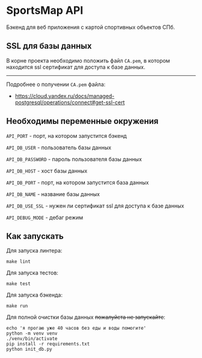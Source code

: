 # SportsMap API

Бэкенд для веб приложения с картой спортивных объектов СПб.

## SSL для базы данных

В корне проекта необходимо положить файл `CA.pem`, в котором
находится ssl сертификат для доступа к базе данных.

---
Подробнее о получении `CA.pem` файла:
- https://cloud.yandex.ru/docs/managed-postgresql/operations/connect#get-ssl-cert

## Необходимы переменные окружения
`API_PORT` - порт, на котором запустится бэкенд

`API_DB_USER` - пользователь базы данных

`API_DB_PASSWORD` - пароль пользователя базы данных

`API_DB_HOST` - хост базы данных

`API_DB_PORT` - порт, на котором запустится база данных

`API_DB_NAME` - название базы данных

`API_DB_USE_SSL` - нужен ли сертификат ssl для доступа к базе данных

`API_DEBUG_MODE` - дебаг режим


## Как запускать

Для запуска линтера:
```commandline
make lint
```

Для запуска тестов:
```commandline
make test
```

Для запуска бэкенда:
```commandline
make run
```

Для полной очистки базы данных ~~пожалуйста не запускайте~~: 
```commandline
echo 'я прогаю уже 40 часов без еды и воды помогите'
python -m venv venv
./venv/bin/activate
pip install -r requirements.txt
python init_db.py
```
